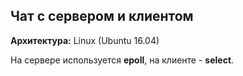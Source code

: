 ## Чат с сервером и клиентом

**Архитектура:** Linux (Ubuntu 16.04)

На сервере используется **epoll**, на клиенте - **select**.
